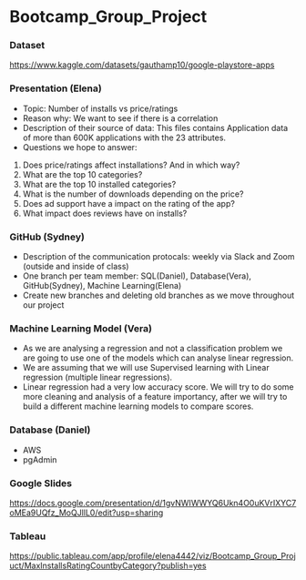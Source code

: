 # Bootcamp_Group_Project

### Dataset
https://www.kaggle.com/datasets/gauthamp10/google-playstore-apps

### Presentation (Elena)
- Topic:  Number of installs vs price/ratings
- Reason why: We want to see if there is a correlation 
- Description of their source of data: This files contains Application data of more than 600K applications with the 23 attributes.
- Questions we hope to answer: 
1) Does price/ratings affect installations? And in which way?
2) What are the top 10 categories?
3) What are the top 10 installed categories?
4) What is the number of downloads depending on the price?
5) Does ad support have a impact on the rating of the app?
6) What impact does reviews have on installs?

### GitHub (Sydney)
- Description of the communication protocals: weekly via Slack and Zoom (outside and inside of class)
- One branch per team member: SQL(Daniel), Database(Vera), GitHub(Sydney), Machine Learning(Elena)
- Create new branches and deleting old branches as we move throughout our project


### Machine Learning Model (Vera)
- As we are analysing a regression and not a classification problem we are going to use one of the models which can analyse linear regression.
- We are assuming that we will use Supervised learning with Linear regression (multiple linear regressions).
- Linear regression had a very low accuracy score. We will try to do some more cleaning and analysis of a feature importancy, after we will try to build a different machine learning models to compare scores.

### Database (Daniel)
- AWS
- pgAdmin

### Google Slides
https://docs.google.com/presentation/d/1gvNWIWWYQ6Ukn4O0uKVrIXYC7oMEa9UQfz_MoQJllL0/edit?usp=sharing

### Tableau
https://public.tableau.com/app/profile/elena4442/viz/Bootcamp_Group_Projuct/MaxInstallsRatingCountbyCategory?publish=yes
